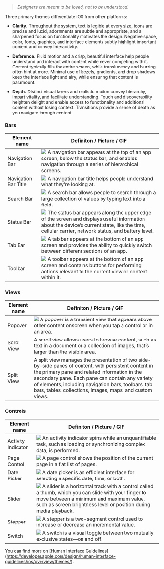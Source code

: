 > *Designers are meant to be loved, not to be understood.*

Three primary themes differentiate iOS from other platforms:

* **Clarity.** Throughout the system, text is legible at every size, icons are precise and lucid, adornments are subtle and appropriate, and a sharpened focus on functionality motivates the design. Negative space, color, fonts, graphics, and interface elements subtly highlight important content and convey interactivity.

* **Deference.** Fluid motion and a crisp, beautiful interface help people understand and interact with content while never competing with it. Content typically fills the entire screen, while translucency and blurring often hint at more. Minimal use of bezels, gradients, and drop shadows keep the interface light and airy, while ensuring that content is paramount.

* **Depth.** Distinct visual layers and realistic motion convey hierarchy, impart vitality, and facilitate understanding. Touch and discoverability heighten delight and enable access to functionality and additional content without losing context. Transitions provide a sense of depth as you navigate through content.

### Bars

Element name | Definiton / Picture / GIF 
-----|-----------
Navigation Bar| ![](/img/Navigation_Bar.png) A navigation bar appears at the top of an app screen, below the status bar, and enables navigation through a series of hierarchical screens.
Navigation Bar Title| ![](/img/Navigation_Bar_Title.png) A navigation bar title helps people understand what they’re looking at.
Search Bar| ![](/img/Search_Bar.png) A search bar allows people to search through a large collection of values by typing text into a field.
Status Bar| ![](/img/Status_Bar.png) The status bar appears along the upper edge of the screen and displays useful information about the device’s current state, like the time, cellular carrier, network status, and battery level.
Tab Bar| ![](/img/Tab_Bar.png) A tab bar appears at the bottom of an app screen and provides the ability to quickly switch between different sections of an app.
Toolbar| ![](/img/Toolbar.png) A toolbar appears at the bottom of an app screen and contains buttons for performing actions relevant to the current view or content within it. 

### Views

Element name | Definiton / Picture / GIF 
-----|-----------
Popover| ![](/img/Popover.png) A popover is a transient view that appears above other content onscreen when you tap a control or in an area.
Scroll View| A scroll view allows users to browse content, such as text in a document or a collection of images, that’s larger than the visible area.
Split View| A split view manages the presentation of two side-by-side panes of content, with persistent content in the primary pane and related information in the secondary pane. Each pane can contain any variety of elements, including navigation bars, toolbars, tab bars, tables, collections, images, maps, and custom views.

### Controls

Element name | Definiton / Picture / GIF 
-----|-----------
Activity Indicator| ![](/img/Activity_Indicator.png) An activity indicator spins while an unquantifiable task, such as loading or synchronizing complex data, is performed.
Page Control| ![](/img/Page_Control.png) A page control shows the position of the current page in a flat list of pages.
Date Picker| ![](/img/Date_Picker.png) A date picker is an efficient interface for selecting a specific date, time, or both.
Slider| ![](/img/Slider.png) A slider is a horizontal track with a control called a thumb, which you can slide with your finger to move between a minimum and maximum value, such as screen brightness level or position during media playback.
Stepper| ![](/img/Stepper.png) A stepper is a two-segment control used to increase or decrease an incremental value.
Switch| ![](/img/Switch.png) A switch is a visual toggle between two mutually exclusive states—on and off.

You can find more on [Human Interface Guidelines] (https://developer.apple.com/design/human-interface-guidelines/ios/overview/themes/).

